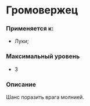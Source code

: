 # Громовержец

### Применяется к:

* Луки;

### Максимальный уровень

* 3

### Описание

Шанс поразить врага молнией.
